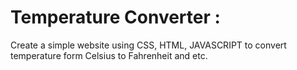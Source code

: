 # Temperature Converter :
Create a simple website using CSS, HTML,
JAVASCRIPT to convert temperature form
Celsius to Fahrenheit and etc.
